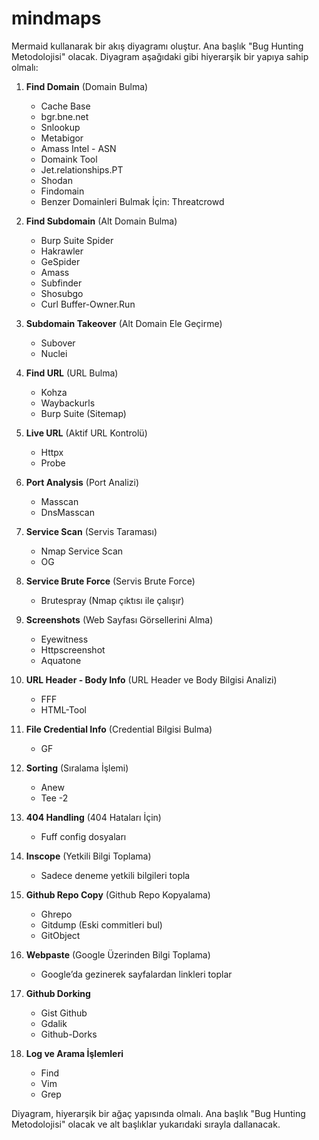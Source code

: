 # mindmaps

Mermaid kullanarak bir akış diyagramı oluştur. Ana başlık "Bug Hunting Metodolojisi" olacak. Diyagram aşağıdaki gibi hiyerarşik bir yapıya sahip olmalı:

1. **Find Domain** (Domain Bulma)
   - Cache Base
   - bgr.bne.net
   - Snlookup
   - Metabigor
   - Amass Intel - ASN
   - Domaink Tool
   - Jet.relationships.PT
   - Shodan
   - Findomain
   - Benzer Domainleri Bulmak İçin: Threatcrowd

2. **Find Subdomain** (Alt Domain Bulma)
   - Burp Suite Spider
   - Hakrawler
   - GeSpider
   - Amass
   - Subfinder
   - Shosubgo
   - Curl Buffer-Owner.Run

3. **Subdomain Takeover** (Alt Domain Ele Geçirme)
   - Subover
   - Nuclei

4. **Find URL** (URL Bulma)
   - Kohza
   - Waybackurls
   - Burp Suite (Sitemap)

5. **Live URL** (Aktif URL Kontrolü)
   - Httpx
   - Probe

6. **Port Analysis** (Port Analizi)
   - Masscan
   - DnsMasscan

7. **Service Scan** (Servis Taraması)
   - Nmap Service Scan
   - OG

8. **Service Brute Force** (Servis Brute Force)
   - Brutespray (Nmap çıktısı ile çalışır)

9. **Screenshots** (Web Sayfası Görsellerini Alma)
   - Eyewitness
   - Httpscreenshot
   - Aquatone

10. **URL Header - Body Info** (URL Header ve Body Bilgisi Analizi)
    - FFF
    - HTML-Tool

11. **File Credential Info** (Credential Bilgisi Bulma)
    - GF

12. **Sorting** (Sıralama İşlemi)
    - Anew
    - Tee -2

13. **404 Handling** (404 Hataları İçin)
    - Fuff config dosyaları

14. **Inscope** (Yetkili Bilgi Toplama)
    - Sadece deneme yetkili bilgileri topla

15. **Github Repo Copy** (Github Repo Kopyalama)
    - Ghrepo
    - Gitdump (Eski commitleri bul)
    - GitObject

16. **Webpaste** (Google Üzerinden Bilgi Toplama)
    - Google’da gezinerek sayfalardan linkleri toplar

17. **Github Dorking**
    - Gist Github
    - Gdalik
    - Github-Dorks

18. **Log ve Arama İşlemleri**
    - Find
    - Vim
    - Grep

Diyagram, hiyerarşik bir ağaç yapısında olmalı. Ana başlık "Bug Hunting Metodolojisi" olacak ve alt başlıklar yukarıdaki sırayla dallanacak.
